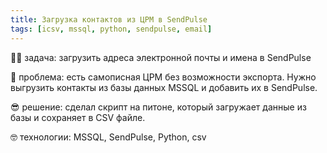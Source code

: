 ```yaml
---
title: Загрузка контактов из ЦРМ в SendPulse
tags: [icsv, mssql, python, sendpulse, email]
---
```



👨‍🏫 задача: загрузить адреса электронной почты и имена в SendPulse

🤕 проблема: есть самописная ЦРМ без возможности экспорта. Нужно выгрузить контакты из базы данных MSSQL и добавить их в SendPulse.

😎 решение: сделал скрипт на питоне, который загружает данные из базы и сохраняет в CSV файле.

🤓 технологии: MSSQL, SendPulse, Python, csv
